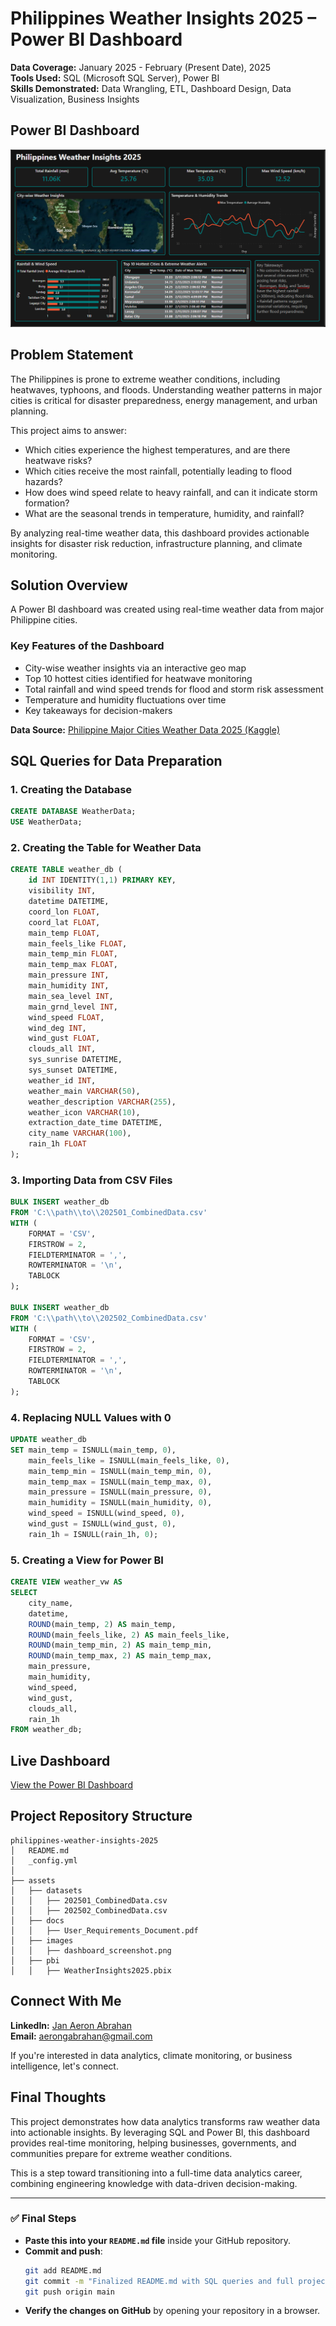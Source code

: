 # Philippines Weather Insights 2025 – Power BI Dashboard

**Data Coverage:** January 2025 - February (Present Date), 2025  
**Tools Used:** SQL (Microsoft SQL Server), Power BI  
**Skills Demonstrated:** Data Wrangling, ETL, Dashboard Design, Data Visualization, Business Insights  

## **Power BI Dashboard**  
![Power BI Dashboard](assets/images/dashboard_screenshot.png)

## **Problem Statement**  
The Philippines is prone to extreme weather conditions, including heatwaves, typhoons, and floods. Understanding weather patterns in major cities is critical for disaster preparedness, energy management, and urban planning.  

This project aims to answer:  
- Which cities experience the highest temperatures, and are there heatwave risks?  
- Which cities receive the most rainfall, potentially leading to flood hazards?  
- How does wind speed relate to heavy rainfall, and can it indicate storm formation?  
- What are the seasonal trends in temperature, humidity, and rainfall?  

By analyzing real-time weather data, this dashboard provides actionable insights for disaster risk reduction, infrastructure planning, and climate monitoring.  

## **Solution Overview**  
A Power BI dashboard was created using real-time weather data from major Philippine cities.  

### **Key Features of the Dashboard**  
- City-wise weather insights via an interactive geo map  
- Top 10 hottest cities identified for heatwave monitoring  
- Total rainfall and wind speed trends for flood and storm risk assessment  
- Temperature and humidity fluctuations over time  
- Key takeaways for decision-makers  

**Data Source:** [Philippine Major Cities Weather Data 2025 (Kaggle)](https://www.kaggle.com/datasets/bwandowando/philippine-major-cities-weather-data-2025)  

## **SQL Queries for Data Preparation**
### **1. Creating the Database**
```sql
CREATE DATABASE WeatherData;
USE WeatherData;
```

### **2. Creating the Table for Weather Data**
```sql
CREATE TABLE weather_db (
    id INT IDENTITY(1,1) PRIMARY KEY,
    visibility INT,
    datetime DATETIME,
    coord_lon FLOAT,
    coord_lat FLOAT,
    main_temp FLOAT,
    main_feels_like FLOAT,
    main_temp_min FLOAT,
    main_temp_max FLOAT,
    main_pressure INT,
    main_humidity INT,
    main_sea_level INT,
    main_grnd_level INT,
    wind_speed FLOAT,
    wind_deg INT,
    wind_gust FLOAT,
    clouds_all INT,
    sys_sunrise DATETIME,
    sys_sunset DATETIME,
    weather_id INT,
    weather_main VARCHAR(50),
    weather_description VARCHAR(255),
    weather_icon VARCHAR(10),
    extraction_date_time DATETIME,
    city_name VARCHAR(100),
    rain_1h FLOAT
);
```

### **3. Importing Data from CSV Files**
```sql
BULK INSERT weather_db
FROM 'C:\\path\\to\\202501_CombinedData.csv'
WITH (
    FORMAT = 'CSV',
    FIRSTROW = 2,
    FIELDTERMINATOR = ',',
    ROWTERMINATOR = '\n',
    TABLOCK
);

BULK INSERT weather_db
FROM 'C:\\path\\to\\202502_CombinedData.csv'
WITH (
    FORMAT = 'CSV',
    FIRSTROW = 2,
    FIELDTERMINATOR = ',',
    ROWTERMINATOR = '\n',
    TABLOCK
);
```

### **4. Replacing NULL Values with 0**
```sql
UPDATE weather_db
SET main_temp = ISNULL(main_temp, 0),
    main_feels_like = ISNULL(main_feels_like, 0),
    main_temp_min = ISNULL(main_temp_min, 0),
    main_temp_max = ISNULL(main_temp_max, 0),
    main_pressure = ISNULL(main_pressure, 0),
    main_humidity = ISNULL(main_humidity, 0),
    wind_speed = ISNULL(wind_speed, 0),
    wind_gust = ISNULL(wind_gust, 0),
    rain_1h = ISNULL(rain_1h, 0);
```

### **5. Creating a View for Power BI**
```sql
CREATE VIEW weather_vw AS
SELECT
    city_name,
    datetime,
    ROUND(main_temp, 2) AS main_temp,
    ROUND(main_feels_like, 2) AS main_feels_like,
    ROUND(main_temp_min, 2) AS main_temp_min,
    ROUND(main_temp_max, 2) AS main_temp_max,
    main_pressure,
    main_humidity,
    wind_speed,
    wind_gust,
    clouds_all,
    rain_1h
FROM weather_db;
```

## **Live Dashboard**  
[View the Power BI Dashboard]([https://app.powerbi.com/groups/me/reports/ae55e483-79a2-436c-a062-3235c3a1d585/64155e34167387cca5e1?experience=power-bi](https://app.powerbi.com/reportEmbed?reportId=ae55e483-79a2-436c-a062-3235c3a1d585&autoAuth=true&ctid=254ba93e-1f6f-48f3-90e6-e2766664b477))  

## **Project Repository Structure**  
```
philippines-weather-insights-2025
│   README.md
│   _config.yml
│
├── assets
│   ├── datasets
│   │   ├── 202501_CombinedData.csv
│   │   ├── 202502_CombinedData.csv
│   ├── docs
│   │   ├── User_Requirements_Document.pdf
│   ├── images
│   │   ├── dashboard_screenshot.png
│   ├── pbi
│   │   ├── WeatherInsights2025.pbix
```

## **Connect With Me**  
**LinkedIn:** [Jan Aeron Abrahan](https://www.linkedin.com/in/jagabrahan/)  
**Email:** aerongabrahan@gmail.com  

If you're interested in data analytics, climate monitoring, or business intelligence, let's connect.  

## **Final Thoughts**  
This project demonstrates how data analytics transforms raw weather data into actionable insights. By leveraging SQL and Power BI, this dashboard provides real-time monitoring, helping businesses, governments, and communities prepare for extreme weather conditions.  

This is a step toward transitioning into a full-time data analytics career, combining engineering knowledge with data-driven decision-making.  

---
### **✅ Final Steps**
- **Paste this into your `README.md` file** inside your GitHub repository.
- **Commit and push**:
  ```sh
  git add README.md
  git commit -m "Finalized README.md with SQL queries and full project details"
  git push origin main
  ```
- **Verify the changes on GitHub** by opening your repository in a browser.
